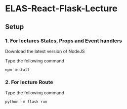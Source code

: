 # ELAS-React-Flask-Lecture

## Setup

### 1. For lectures States, Props and Event handlers

Download the latest version of NodeJS

Type the following command

```
npm install
```

### 2. For lecture Route

Type the following command

```
python -m flask run
```